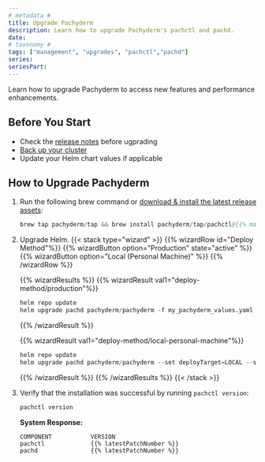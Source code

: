 ```yaml
---
# metadata # 
title: Upgrade Pachyderm
description: Learn how to upgrade Pachyderm's pachctl and pachd. 
date: 
# taxonomy #
tags: ["management", "upgrades", "pachctl","pachd"]
series:
seriesPart:
---
```


Learn how to upgrade Pachyderm to access new features and performance enhancements.

## Before You Start 

- Check the [release notes](https://github.com/pachyderm/pachyderm/blob/master/CHANGELOG.md) before ugprading
- [Back up your cluster](../backup-restore/) 
- Update your Helm chart values if applicable



## How to Upgrade Pachyderm 

1. Run the following brew command or [download & install the latest release assets](https://github.com/pachyderm/pachyderm/releases/latest):
   ```s  
   brew tap pachyderm/tap && brew install pachyderm/tap/pachctl@{{% majorMinorNumber %}}  
   ```  
2. Upgrade Helm.
   {{< stack type="wizard" >}}
   {{% wizardRow id="Deploy Method"%}}
   {{% wizardButton option="Production" state="active" %}}
   {{% wizardButton option="Local (Personal Machine)" %}} 
   {{% /wizardRow %}}

   {{% wizardResults %}} 
   {{% wizardResult val1="deploy-method/production"%}}
   ```s
   helm repo update
   helm upgrade pachd pachyderm/pachyderm -f my_pachyderm_values.yaml pach/pachyderm --version <your_chart_version> --set proxy.enabled=true --set proxy.service.type=LoadBalancer 
   ```
   {{% /wizardResult %}}

   {{% wizardResult val1="deploy-method/local-personal-machine"%}}
   ```s
   helm repo update
   helm upgrade pachd pachyderm/pachyderm --set deployTarget=LOCAL --set proxy.enabled=true --set proxy.service.type=LoadBalancer 
   ```
   {{% /wizardResult %}} 
   {{% /wizardResults %}} 
   {{< /stack >}}
3. Verify that the installation was successful by running `pachctl version`:  
  
   ```s  
   pachctl version 
   ```  

   **System Response:**  

   ```
   COMPONENT           VERSION  
   pachctl             {{% latestPatchNumber %}} 
   pachd               {{% latestPatchNumber %}} 
   ```  